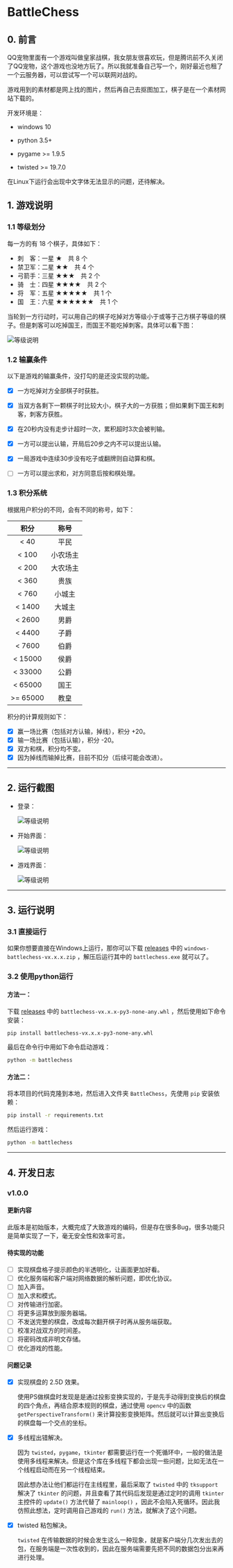 # BattleChess

## 0. 前言

QQ宠物里面有一个游戏叫做皇家战棋，我女朋友很喜欢玩，但是腾讯前不久关闭了QQ宠物，这个游戏也没地方玩了。所以我就准备自己写一个，刚好最近也租了一个云服务器，可以尝试写一个可以联网对战的。

游戏用到的素材都是网上找的图片，然后再自己去抠图加工，棋子是在一个素材网站下载的。

开发环境是：

- windows 10

- python 3.5+
- pygame >= 1.9.5
- twisted >= 19.7.0

在Linux下运行会出现中文字体无法显示的问题，还待解决。

## 1. 游戏说明

### 1.1 等级划分

每一方的有 18 个棋子，具体如下：

- 刺　客：一星 ★　共 8 个
- 禁卫军：二星 ★★　共 4 个
- 弓箭手：三星 ★★★　共 2 个
- 骑　士：四星 ★★★★　共 2 个
- 将　军：五星 ★★★★★　共 1 个
- 国　王：六星 ★★★★★★　共 1 个

当轮到一方行动时，可以用自己的棋子吃掉对方等级小于或等于己方棋子等级的棋子。但是刺客可以吃掉国王，而国王不能吃掉刺客。具体可以看下图：

![等级说明](https://raw.githubusercontent.com/MemoryD/BattleChess/master/screenshot/level.jpg)

### 1.2 输赢条件

以下是游戏的输赢条件，没打勾的是还没实现的功能。

- [x] 一方吃掉对方全部棋子时获胜。 
- [x] 当双方各剩下一颗棋子时比较大小，棋子大的一方获胜；但如果剩下国王和刺客，刺客方获胜。 
- [x] 在20秒内没有走步计超时一次，累积超时3次会被判输。
- [x] 一方可以提出认输，开局后20步之内不可以提出认输。
- [x] 一局游戏中连续30步没有吃子或翻牌则自动算和棋。 
- [ ] 一方可以提出求和，对方同意后按和棋处理。



### 1.3 积分系统

根据用户积分的不同，会有不同的称号，如下：

|   积分   |   称号   |
| :------: | :------: |
|   < 40   |   平民   |
|  < 100   | 小农场主 |
|  < 200   | 大农场主 |
|  < 360   |   贵族   |
|  < 760   |  小城主  |
|  < 1400  |  大城主  |
|  < 2600  |   男爵   |
|  < 4400  |   子爵   |
|  < 7600  |   伯爵   |
| < 15000  |   侯爵   |
| < 33000  |   公爵   |
| < 65000  |   国王   |
| >= 65000 |   教皇   |

积分的计算规则如下：

- [x] 赢一场比赛（包括对方认输，掉线），积分 +20。
- [x] 输一场比赛（包括认输），积分 -20。
- [x] 双方和棋，积分均不变。
- [x] 因为掉线而输掉比赛，目前不扣分（后续可能会改进）。

---

## 2. 运行截图

- 登录：

  ![等级说明](https://raw.githubusercontent.com/MemoryD/BattleChess/master/screenshot/login.png)

- 开始界面：

  ![等级说明](https://raw.githubusercontent.com/MemoryD/BattleChess/master/screenshot/begin.png)

- 游戏界面：

  ![等级说明](https://raw.githubusercontent.com/MemoryD/BattleChess/master/screenshot/local.png)



---

## 3. 运行说明

### 3.1 直接运行

如果你想要直接在Windows上运行，那你可以下载 [releases](https://github.com/MemoryD/BattleChess/releases) 中的 `windows-battlechess-vx.x.x.zip` ，解压后运行其中的 `battlechess.exe` 就可以了。

### 3.2 使用python运行

#### 方法一：

下载 [releases](https://github.com/MemoryD/BattleChess/releases) 中的 `battlechess-vx.x.x-py3-none-any.whl` ，然后使用如下命令安装：

```sh
pip install battlechess-vx.x.x-py3-none-any.whl
```

最后在命令行中用如下命令启动游戏：

```sh
python -m battlechess
```

#### 方法二：

将本项目的代码克隆到本地，然后进入文件夹 `BattleChess`，先使用 `pip` 安装依赖：

```sh
pip install -r requirements.txt
```

然后运行游戏：

```sh
python -m battlechess
```



---

## 4. 开发日志

### v1.0.0

#### 更新内容

此版本是初始版本，大概完成了大致游戏的编码，但是存在很多Bug，很多功能只是简单实现了一下，毫无安全性和效率可言。

#### 待实现的功能

- [ ] 实现棋盘格子提示颜色的半透明化，让画面更加好看。
- [ ] 优化服务端和客户端对网络数据的解析问题，即优化协议。
- [ ] 加入声音。
- [ ] 加入求和模式。
- [ ] 对传输进行加密。
- [ ] 将更多运算放到服务器端。
- [ ] 不发送完整的棋盘，改成每次翻开棋子时再从服务端获取。
- [ ] 校准对战双方的时间差。
- [ ] 将密码改成非明文存储。
- [ ] 优化游戏的性能。

#### 问题记录

- [x] 实现棋盘的 2.5D 效果。

  使用PS做棋盘时发现是是通过投影变换实现的，于是先手动得到变换后的棋盘的四个角点，再结合原本规则的棋盘，通过使用 `opencv` 中的函数 `getPerspectiveTransform()` 来计算投影变换矩阵。然后就可以计算出变换后的棋盘每一个交点的坐标。

- [x] 多线程出错解决。

  因为 `twisted`，`pygame`，`tkinter` 都需要运行在一个死循环中，一般的做法是使用多线程来解决。但是这个库在多线程下都会出现一些问题，比如无法在一个线程启动而在另一个线程结束。

  因此想办法让他们都运行在主线程里，最后采取了 `twisted` 中的 `tksupport` 解决了 `tkinter` 的问题，并且查看了其代码后发现是通过定时的调用 `tkinter` 主控件的 `update()` 方法代替了 `mainloop()` ，因此不会陷入死循环。因此我仿照此想法，定时调用自己游戏的 `run()` 方法，就解决了这个问题。 

- [x] twisted 粘包解决。

  `twisted` 在传输数据的时候会发生这么一种现象，就是客户端分几次发出去的包，在服务端是一次性收到的，因此在服务端需要先把不同的数据包分出来再进行处理。